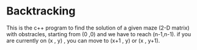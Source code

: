 # Backtracking
This is the c++ program to find the solution  of a given maze (2-D matrix) with obstracles, starting from (0 ,0) and we have to reach (n-1,n-1). if you are currently on  (x , y)  , you can move to (x+1 , y) or (x , y+1).
